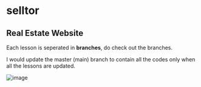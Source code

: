 # selltor
## Real Estate Website
Each lesson is seperated in **branches**, do check out the branches.  

I would update the master (main) branch to contain all the codes only when all the lessons are updated.  

![image](https://user-images.githubusercontent.com/65046391/91089602-adbcf900-e64b-11ea-9ada-20e00f074bd5.png)
